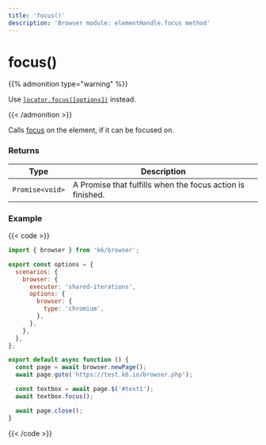 ```yaml
---
title: 'focus()'
description: 'Browser module: elementHandle.focus method'
---
```


# focus()

{{% admonition type="warning" %}}

Use [`locator.focus([options])`](https://grafana.com/docs/k6/<K6_VERSION>/javascript-api/k6-browser/locator/focus/) instead.

{{< /admonition >}}

Calls [focus](https://developer.mozilla.org/en-US/docs/Web/API/HTMLElement/focus) on the element, if it can be focused on.

### Returns

| Type            | Description                                                |
| --------------- | ---------------------------------------------------------- |
| `Promise<void>` | A Promise that fulfills when the focus action is finished. |

### Example

{{< code >}}

```javascript
import { browser } from 'k6/browser';

export const options = {
  scenarios: {
    browser: {
      executor: 'shared-iterations',
      options: {
        browser: {
          type: 'chromium',
        },
      },
    },
  },
};

export default async function () {
  const page = await browser.newPage();
  await page.goto('https://test.k6.io/browser.php');

  const textbox = await page.$('#text1');
  await textbox.focus();

  await page.close();
}
```

{{< /code >}}
